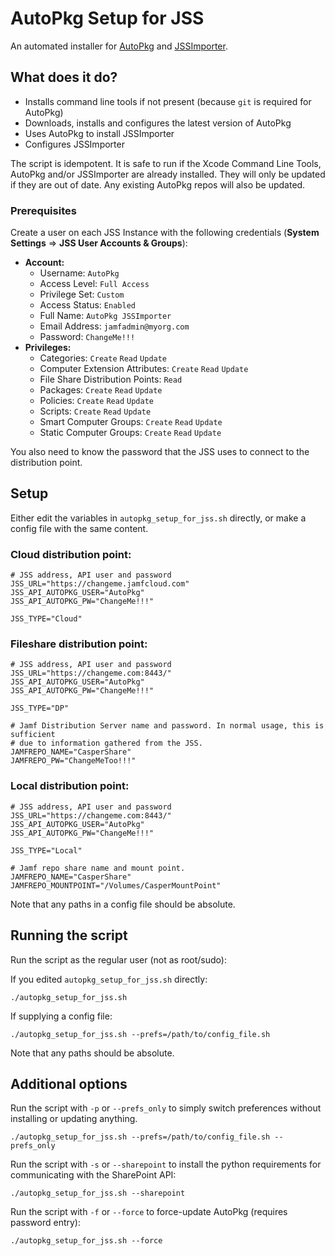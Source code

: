 AutoPkg Setup for JSS
=====================

An automated installer for [AutoPkg] and [JSSImporter].


## What does it do?

* Installs command line tools if not present (because `git` is required for
    AutoPkg)
* Downloads, installs and configures the latest version of AutoPkg
* Uses AutoPkg to install JSSImporter
* Configures JSSImporter

The script is idempotent. It is safe to run if the Xcode Command Line Tools,
AutoPkg and/or JSSImporter are already installed. They will only be updated if
they are out of date. Any existing AutoPkg repos will also be updated.


### Prerequisites

Create a user on each JSS Instance with the following credentials
(**System Settings** => **JSS User Accounts & Groups**):  

* **Account:**
  - Username: `AutoPkg`
  - Access Level: `Full Access`
  - Privilege Set: `Custom`
  - Access Status: `Enabled`
  - Full Name: `AutoPkg JSSImporter`
  - Email Address: `jamfadmin@myorg.com`
  - Password: `ChangeMe!!!`  
* **Privileges:**
  - Categories: `Create` `Read` `Update`
  - Computer Extension Attributes: `Create` `Read` `Update`
  - File Share Distribution Points: `Read`
  - Packages: `Create` `Read` `Update`
  - Policies: `Create` `Read` `Update`
  - Scripts: `Create` `Read` `Update`
  - Smart Computer Groups: `Create` `Read` `Update`
  - Static Computer Groups: `Create` `Read` `Update`

You also need to know the password that the JSS uses to connect to the
distribution point.


## Setup

Either edit the variables in `autopkg_setup_for_jss.sh` directly, or make a
config file with the same content.

### Cloud distribution point:

    # JSS address, API user and password
    JSS_URL="https://changeme.jamfcloud.com"
    JSS_API_AUTOPKG_USER="AutoPkg"
    JSS_API_AUTOPKG_PW="ChangeMe!!!"

    JSS_TYPE="Cloud"

### Fileshare distribution point:

    # JSS address, API user and password
    JSS_URL="https://changeme.com:8443/"
    JSS_API_AUTOPKG_USER="AutoPkg"
    JSS_API_AUTOPKG_PW="ChangeMe!!!"

    JSS_TYPE="DP"

    # Jamf Distribution Server name and password. In normal usage, this is sufficient
    # due to information gathered from the JSS.
    JAMFREPO_NAME="CasperShare"
    JAMFREPO_PW="ChangeMeToo!!!"

### Local distribution point:

    # JSS address, API user and password
    JSS_URL="https://changeme.com:8443/"
    JSS_API_AUTOPKG_USER="AutoPkg"
    JSS_API_AUTOPKG_PW="ChangeMe!!!"

    JSS_TYPE="Local"

    # Jamf repo share name and mount point.
    JAMFREPO_NAME="CasperShare"
    JAMFREPO_MOUNTPOINT="/Volumes/CasperMountPoint"

Note that any paths in a config file should be absolute.


## Running the script

Run the script as the regular user (not as root/sudo):

If you edited `autopkg_setup_for_jss.sh` directly:

    ./autopkg_setup_for_jss.sh

If supplying a config file:

    ./autopkg_setup_for_jss.sh --prefs=/path/to/config_file.sh

Note that any paths should be absolute.


## Additional options

Run the script with `-p` or `--prefs_only` to simply switch preferences without installing or updating anything.

    ./autopkg_setup_for_jss.sh --prefs=/path/to/config_file.sh --prefs_only

Run the script with `-s` or `--sharepoint` to install the python requirements for communicating with the SharePoint API:

    ./autopkg_setup_for_jss.sh --sharepoint

Run the script with `-f` or `--force` to force-update AutoPkg (requires password entry):

    ./autopkg_setup_for_jss.sh --force


[AutoPkg]: https://github.com/autopkg/autopkg
[JSSImporter]: https://github.com/sheagcraig/JSSImporter
